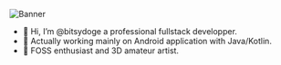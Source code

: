 ![Banner](https://user-images.githubusercontent.com/471393/210032007-7b44d14e-821c-4cb0-9204-18bab2a523ba.png)


 - 👋 Hi, I’m @bitsydoge a professional fullstack developper. 
 - 👀 Actually working mainly on Android application with Java/Kotlin.
 - 🌱 FOSS enthusiast and 3D amateur artist.
